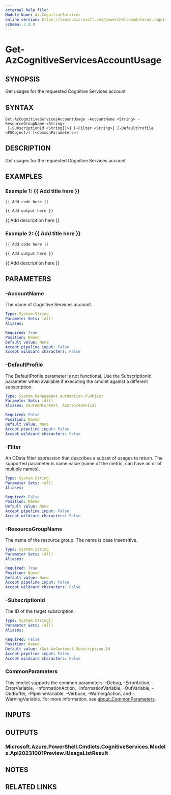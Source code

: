 ```yaml
---
external help file:
Module Name: Az.CognitiveServices
online version: https://learn.microsoft.com/powershell/module/az.cognitiveservices/get-azcognitiveservicesaccountusage
schema: 2.0.0
---
```


# Get-AzCognitiveServicesAccountUsage

## SYNOPSIS
Get usages for the requested Cognitive Services account

## SYNTAX

```
Get-AzCognitiveServicesAccountUsage -AccountName <String> -ResourceGroupName <String>
 [-SubscriptionId <String[]>] [-Filter <String>] [-DefaultProfile <PSObject>] [<CommonParameters>]
```

## DESCRIPTION
Get usages for the requested Cognitive Services account

## EXAMPLES

### Example 1: {{ Add title here }}
```powershell
{{ Add code here }}
```

```output
{{ Add output here }}
```

{{ Add description here }}

### Example 2: {{ Add title here }}
```powershell
{{ Add code here }}
```

```output
{{ Add output here }}
```

{{ Add description here }}

## PARAMETERS

### -AccountName
The name of Cognitive Services account.

```yaml
Type: System.String
Parameter Sets: (All)
Aliases:

Required: True
Position: Named
Default value: None
Accept pipeline input: False
Accept wildcard characters: False
```

### -DefaultProfile
The DefaultProfile parameter is not functional.
Use the SubscriptionId parameter when available if executing the cmdlet against a different subscription.

```yaml
Type: System.Management.Automation.PSObject
Parameter Sets: (All)
Aliases: AzureRMContext, AzureCredential

Required: False
Position: Named
Default value: None
Accept pipeline input: False
Accept wildcard characters: False
```

### -Filter
An OData filter expression that describes a subset of usages to return.
The supported parameter is name.value (name of the metric, can have an or of multiple names).

```yaml
Type: System.String
Parameter Sets: (All)
Aliases:

Required: False
Position: Named
Default value: None
Accept pipeline input: False
Accept wildcard characters: False
```

### -ResourceGroupName
The name of the resource group.
The name is case insensitive.

```yaml
Type: System.String
Parameter Sets: (All)
Aliases:

Required: True
Position: Named
Default value: None
Accept pipeline input: False
Accept wildcard characters: False
```

### -SubscriptionId
The ID of the target subscription.

```yaml
Type: System.String[]
Parameter Sets: (All)
Aliases:

Required: False
Position: Named
Default value: (Get-AzContext).Subscription.Id
Accept pipeline input: False
Accept wildcard characters: False
```

### CommonParameters
This cmdlet supports the common parameters: -Debug, -ErrorAction, -ErrorVariable, -InformationAction, -InformationVariable, -OutVariable, -OutBuffer, -PipelineVariable, -Verbose, -WarningAction, and -WarningVariable. For more information, see [about_CommonParameters](http://go.microsoft.com/fwlink/?LinkID=113216).

## INPUTS

## OUTPUTS

### Microsoft.Azure.PowerShell.Cmdlets.CognitiveServices.Models.Api20231001Preview.IUsageListResult

## NOTES

## RELATED LINKS

